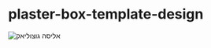 # plaster-box-template-design

![אליסה גוצוליאק](https://github.com/AlisaGotsouliak/plaster-box-template-design/assets/134830219/6abfc2f4-6a82-4379-b5a5-28f8cc335a7a)
